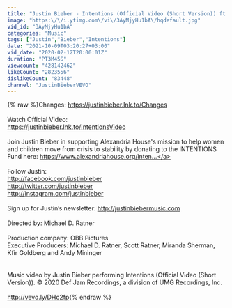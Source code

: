 ```yaml
---
title: "Justin Bieber - Intentions (Official Video (Short Version)) ft. Quavo"
image: "https:\/\/i.ytimg.com\/vi\/3AyMjyHu1bA\/hqdefault.jpg"
vid_id: "3AyMjyHu1bA"
categories: "Music"
tags: ["Justin","Bieber","Intentions"]
date: "2021-10-09T03:20:27+03:00"
vid_date: "2020-02-12T20:00:01Z"
duration: "PT3M45S"
viewcount: "428142462"
likeCount: "2823556"
dislikeCount: "83448"
channel: "JustinBieberVEVO"
---
```

{% raw %}Changes: <a rel="nofollow" target="blank" href="https://justinbieber.lnk.to/Changes">https://justinbieber.lnk.to/Changes</a><br /><br />Watch Official Video:<br /><a rel="nofollow" target="blank" href="https://justinbieber.lnk.to/IntentionsVideo">https://justinbieber.lnk.to/IntentionsVideo</a><br /><br />Join Justin Bieber in supporting Alexandria House's mission to help women and children move from crisis to stability by donating to the INTENTIONS Fund here: <a rel="nofollow" target="blank" href="https://www.alexandriahouse.org/inten...">https://www.alexandriahouse.org/inten...</a><br /><br />Follow Justin:<br /><a rel="nofollow" target="blank" href="http://facebook.com/justinbieber">http://facebook.com/justinbieber</a><br /><a rel="nofollow" target="blank" href="http://twitter.com/justinbieber">http://twitter.com/justinbieber</a><br /><a rel="nofollow" target="blank" href="http://instagram.com/justinbieber">http://instagram.com/justinbieber</a><br /><br />Sign up for Justin’s newsletter: <a rel="nofollow" target="blank" href="http://justinbiebermusic.com">http://justinbiebermusic.com</a><br /><br />Directed by: Michael D. Ratner<br /><br />Production company: OBB Pictures<br />Executive Producers: Michael D. Ratner, Scott Ratner, Miranda Sherman, Kfir Goldberg and Andy Mininger<br /><br /><br />Music video by Justin Bieber performing Intentions (Official Video (Short Version)). © 2020 Def Jam Recordings, a division of UMG Recordings, Inc.<br /><br /><a rel="nofollow" target="blank" href="http://vevo.ly/DHc2fp">http://vevo.ly/DHc2fp</a>{% endraw %}

